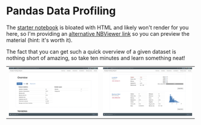 # Pandas Data Profiling

The [starter notebook](https://github.com/flatiron-school/DS-Deloitte-07062022/blob/main/supplemental/Pandas%20Data%20Profiling/Pandas%20Data%20Profiling.ipynb) is bloated with HTML and likely won't render for you here, so I'm providing an [alternative NBViewer link](https://nbviewer.org/github/flatiron-school/DS-Deloitte-07062022/blob/main/supplemental/Pandas%20Data%20Profiling/Pandas%20Data%20Profiling.ipynb) so you can preview the material (hint: it's worth it).

The fact that you can get such a quick overview of a given dataset is nothing short of amazing, so take ten minutes and learn something neat!

<table>
    <tr>
        <td>
            <img src="images/overview.png"/> 
        </td>
        <td>
            <img src="images/variables.png"/>
        </td>
    </tr>
</table>
